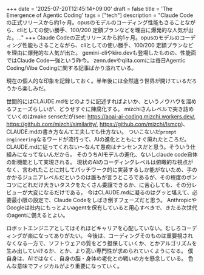 +++
date = '2025-07-20T12:45:14+09:00'
draft = false
title = 'The Emergence of Agentic Coding'
tags = ["tech"]
description = "Claude Codeの正式リリースから約1ヶ月。opusのモデルのコーディング性能もさることながら、cliとしての使い勝手、$100/$200 定額プランなどを理由に爆発的な人気が出た。..."
+++
Claude Codeの正式リリースから約1ヶ月。opusのモデルのコーディング性能もさることながら、cliとしての使い勝手、$100/$200 定額プランなどを理由に爆発的な人気が出た。
gemini-cliやkiro.devも登場したものの、性能面ではClaude Code一強という昨今。
zenn.devやqiita.comには毎日Agentic Coding/Vibe Codingに関する記事ばかり溢れている。

現在の個人的な印象を記録しておく。半年後には全然違う世界が開けているだろうから楽しみだ。

世間的にはCLAUDE.mdをどのように記述すればよいか、というノウハウを溜めるフェーズらしいが、どうせすぐに陳腐化する。
mizchiさんレベルで突き詰めていくのはmake senseだが(see: https://aoai-ai-coding.mizchi.workers.dev/, https://github.com/mizchi/similarity/, https://github.com/mizchi/lsmcp)、CLAUDE.mdの書き方なんて工夫しても仕方ない。
ついこないだ`prompt engineering`なるワードが流行って、AIの進化とともにすぐ廃れたところだ。
CLAUDE.mdに従ってくれない～なんて愚痴はナンセンスだと思う。そういう仕組みになってないんだから。
そのうちAIモデルの進化、ないしclaude code自体の新機能として実現される。
現状のAIのコーディングレベルは俯瞰的な視点がなく、言われたことに対してパッチワーク的に実装するしか能がないため、手のかかるジュニアレベルだというのは誰もが言うところであるが、その程度のポンコツにどれだけ大きいタスクをたくさん委譲できるか、に苦心しても、その分レビューが大変になるだけである。
今はCLAUDE.mdに凝るのはグッと堪えて、必要最小限の設定で、Claude Codeをしばき倒すフェーズだと思う。
AnthropicやGoogleは社内にもっとよいagentを保有していると用心すべきで、きたる次世代のagentに備えるとよい。

ロボットエンジニアとしてはそれほどキャリアを心配していない。むしろコーディングが楽になってありがたい。
今後は、コーディングそのものは重要視されなくなる一方で、ソフトウェアの質をどう担保していくか、とかアルゴリズムを生み出していけるか、とか、より高い専門性が求められていくようになる。
僕自身は、AIではなく、自身の脳・身体の老化との戦いの方を懸念している。
色んな意味でフィジカルがより重要になっていく。
